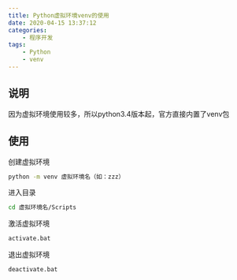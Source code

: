 ```yaml
---
title: Python虚拟环境venv的使用
date: 2020-04-15 13:37:12
categories: 
    - 程序开发
tags:
	- Python
	- venv
---
```

## 说明
因为虚拟环境使用较多，所以python3.4版本起，官方直接内置了venv包

## 使用
创建虚拟环境
```bash
python -m venv 虚拟环境名（如：zzz）
```
进入目录
```bash
cd 虚拟环境名/Scripts
```
激活虚拟环境
```bash
activate.bat
```
退出虚拟环境
```bash
deactivate.bat
```